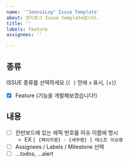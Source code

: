```yaml
---
name: '"JeonsiLog" Issue Template'
about: 전시로그 Issue template입니다.
title: ''
labels: feature
assignees: ''

---
```


## 종류

ISSUE 종류를 선택하세요 (`[ ]` 안에 `x` 표시, `[x]`)

- [x] Feature (기능을 개발해보겠습니다!)


## 내용
- [ ] 칸반보드에 있는 에픽 번호를 이슈 이름에 명시
  - EX `[ {페이지명} - {세부명} ] 테스트 이슈명`
- [ ] Assignees / Labels / Milestone 선택
- [ ] ...todos, ...alert
